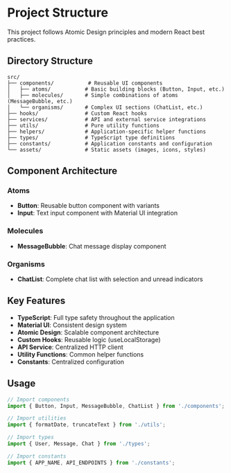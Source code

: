 # Project Structure

This project follows Atomic Design principles and modern React best practices.

## Directory Structure

```
src/
├── components/           # Reusable UI components
│   ├── atoms/           # Basic building blocks (Button, Input, etc.)
│   ├── molecules/       # Simple combinations of atoms (MessageBubble, etc.)
│   └── organisms/       # Complex UI sections (ChatList, etc.)
├── hooks/               # Custom React hooks
├── services/            # API and external service integrations
├── utils/               # Pure utility functions
├── helpers/             # Application-specific helper functions
├── types/               # TypeScript type definitions
├── constants/           # Application constants and configuration
└── assets/              # Static assets (images, icons, styles)
```

## Component Architecture

### Atoms
- **Button**: Reusable button component with variants
- **Input**: Text input component with Material UI integration

### Molecules
- **MessageBubble**: Chat message display component

### Organisms
- **ChatList**: Complete chat list with selection and unread indicators

## Key Features

- **TypeScript**: Full type safety throughout the application
- **Material UI**: Consistent design system
- **Atomic Design**: Scalable component architecture
- **Custom Hooks**: Reusable logic (useLocalStorage)
- **API Service**: Centralized HTTP client
- **Utility Functions**: Common helper functions
- **Constants**: Centralized configuration

## Usage

```typescript
// Import components
import { Button, Input, MessageBubble, ChatList } from './components';

// Import utilities
import { formatDate, truncateText } from './utils';

// Import types
import { User, Message, Chat } from './types';

// Import constants
import { APP_NAME, API_ENDPOINTS } from './constants';
``` 